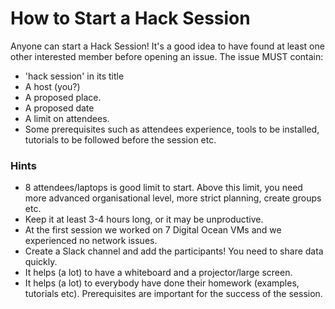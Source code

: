 # How to Start a Hack Session
Anyone can start a Hack Session! It's a good idea to have found at least one other interested member before opening an issue. The issue MUST contain:
* 'hack session' in its title
* A host (you?)
* A proposed place.
* A proposed date
* A limit on attendees.
* Some prerequisites such as attendees experience, tools to be installed, tutorials to be followed before the session etc.

### Hints
* 8 attendees/laptops is good limit to start. Above this limit, you need more advanced organisational level, more strict planning, create groups etc.
* Keep it at least 3-4 hours long, or it may be unproductive.
* At the first session we worked on 7 Digital Ocean VMs and we experienced no network issues.
* Create a Slack channel and add the participants! You need to share data quickly.
* It helps (a lot) to have a whiteboard and a projector/large screen.
* It helps (a lot) to everybody have done their homework (examples, tutorials etc). Prerequisites are important for the success of the session.
